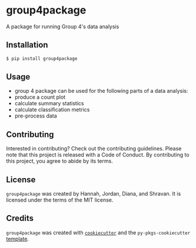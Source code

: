 # group4package

A package for running Group 4's data analysis

## Installation

```bash
$ pip install group4package
```

## Usage

- group 4 package can be used for the following parts of a data analysis:
- produce a count plot
- calculate summary statistics
- calculate classification metrics
- pre-process data 

## Contributing

Interested in contributing? Check out the contributing guidelines. Please note that this project is released with a Code of Conduct. By contributing to this project, you agree to abide by its terms.

## License

`group4package` was created by Hannah, Jordan, Diana, and Shravan. It is licensed under the terms of the MIT license.

## Credits

`group4package` was created with [`cookiecutter`](https://cookiecutter.readthedocs.io/en/latest/) and the `py-pkgs-cookiecutter` [template](https://github.com/py-pkgs/py-pkgs-cookiecutter).
